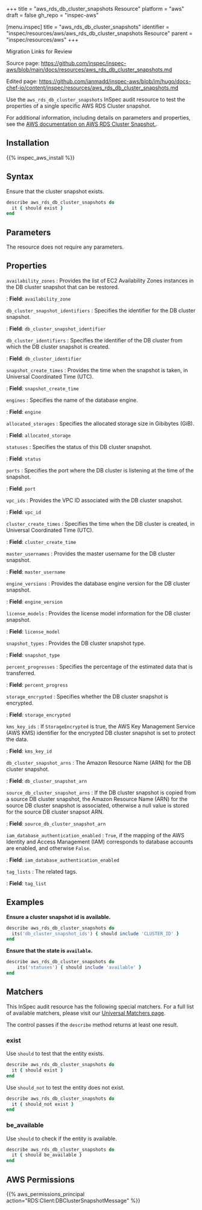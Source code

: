 +++
title = "aws_rds_db_cluster_snapshots Resource"
platform = "aws"
draft = false
gh_repo = "inspec-aws"

[menu.inspec]
title = "aws_rds_db_cluster_snapshots"
identifier = "inspec/resources/aws/aws_rds_db_cluster_snapshots Resource"
parent = "inspec/resources/aws"
+++

<div class="admonition-note">
<p class="admonition-note-title">Migration Links for Review</p>
<div class="admonition-note-text">
<p>Source page: <a href="https://github.com/inspec/inspec-aws/blob/main/docs/resources/aws_rds_db_cluster_snapshots.md">https://github.com/inspec/inspec-aws/blob/main/docs/resources/aws_rds_db_cluster_snapshots.md</a></p>
<p>Edited page: <a href="https://github.com/ianmadd/inspec-aws/blob/im/hugo/docs-chef-io/content/inspec/resources/aws_rds_db_cluster_snapshots.md">https://github.com/ianmadd/inspec-aws/blob/im/hugo/docs-chef-io/content/inspec/resources/aws_rds_db_cluster_snapshots.md</a></p>
</div>
</div>


Use the `aws_rds_db_cluster_snapshots` InSpec audit resource to test the properties of a single specific AWS RDS Cluster snapshot.

For additional information, including details on parameters and properties, see the [AWS documentation on AWS RDS Cluster Snapshot.](https://docs.aws.amazon.com/AWSCloudFormation/latest/UserGuide/AWS_RDS.html).

## Installation

{{% inspec_aws_install %}}

## Syntax

Ensure that the cluster snapshot exists.

```ruby
describe aws_rds_db_cluster_snapshots do
  it { should exist }
end
```

## Parameters

The resource does not require any parameters.

## Properties

`availability_zones`
: Provides the list of EC2 Availability Zones instances in the DB cluster snapshot that can be restored.

: **Field**: `availability_zone`

`db_cluster_snapshot_identifiers`
: Specifies the identifier for the DB cluster snapshot.

: **Field**: `db_cluster_snapshot_identifier`

`db_cluster_identifiers`
: Specifies the identifier of the DB cluster from which the DB cluster snapshot is created.

: **Field**: `db_cluster_identifier`

`snapshot_create_times`
: Provides the time when the snapshot is taken, in Universal Coordinated Time (UTC).

: **Field**: `snapshot_create_time`

`engines`
: Specifies the name of the database engine.

: **Field**: `engine`

`allocated_storages`
: Specifies the allocated storage size in Gibibytes (GiB).

: **Field**: `allocated_storage`

`statuses`
: Specifies the status of this DB cluster snapshot.

: **Field**: `status`

`ports`
: Specifies the port where the DB cluster is listening at the time of the snapshot.

: **Field**: `port`

`vpc_ids`
: Provides the VPC ID associated with the DB cluster snapshot.

: **Field**: `vpc_id`

`cluster_create_times`
: Specifies the time when the DB cluster is created, in Universal Coordinated Time (UTC).

: **Field**: `cluster_create_time`

`master_usernames`
: Provides the master username for the DB cluster snapshot.

: **Field**: `master_username`

`engine_versions`
: Provides the database engine version for the DB cluster snapshot.

: **Field**: `engine_version`

`license_models`
: Provides the license model information for the DB cluster snapshot.

: **Field**: `license_model`

`snapshot_types`
: Provides the DB cluster snapshot type.

: **Field**: `snapshot_type`

`percent_progresses`
: Specifies the percentage of the estimated data that is transferred.

: **Field**: `percent_progress`

`storage_encrypted`
: Specifies whether the DB cluster snapshot is encrypted.

: **Field**: `storage_encrypted`

`kms_key_ids`
: If `StorageEncrypted` is true, the AWS Key Management Service (AWS KMS) identifier for the encrypted DB cluster snapshot is set to protect the data.

: **Field**: `kms_key_id`

`db_cluster_snapshot_arns`
: The Amazon Resource Name (ARN) for the DB cluster snapshot.

: **Field**: `db_cluster_snapshot_arn`

`source_db_cluster_snapshot_arns`
: If the DB cluster snapshot is copied from a source DB cluster snapshot, the Amazon Resource Name (ARN) for the source DB cluster snapshot is associated, otherwise a null value is stored for the source DB cluster snapsot ARN.

: **Field**: `source_db_cluster_snapshot_arn`

`iam_database_authentication_enabled`
: `True`, if the mapping of the AWS Identity and Access Management (IAM) corresponds to database accounts are enabled, and otherwise `False`.

: **Field**: `iam_database_authentication_enabled`

`tag_lists`
: The related tags.

: **Field**: `tag_list`

## Examples

**Ensure a cluster snapshot id is available.**

```ruby
describe aws_rds_db_cluster_snapshots do
  its('db_cluster_snapshot_ids') { should include 'CLUSTER_ID' }
end
```

**Ensure that the state is `available`.**

```ruby
describe aws_rds_db_cluster_snapshots do
    its('statuses') { should include 'available' }
end
```

## Matchers

This InSpec audit resource has the following special matchers. For a full list of available matchers, please visit our [Universal Matchers page](https://www.inspec.io/docs/reference/matchers/).

The control passes if the `describe` method returns at least one result.

### exist

Use `should` to test that the entity exists.

```ruby
describe aws_rds_db_cluster_snapshots do
  it { should exist }
end
```

Use `should_not` to test the entity does not exist.

```ruby
describe aws_rds_db_cluster_snapshots do
  it { should_not exist }
end
```

### be_available

Use `should` to check if the entity is available.

```ruby
describe aws_rds_db_cluster_snapshots do
  it { should be_available }
end
```

## AWS Permissions

{{% aws_permissions_principal action="RDS:Client:DBClusterSnapshotMessage" %}}
